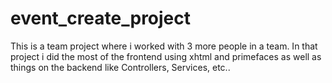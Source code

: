 # event_create_project
This is a team project where i worked with 3 more people in a team. In that project i did the most of the frontend using xhtml and primefaces as well as things on the backend like Controllers, Services, etc..
